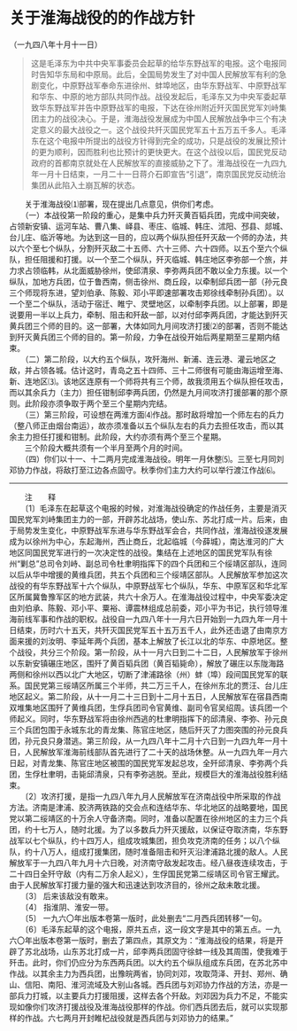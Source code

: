 # 关于淮海战役的的作战方针  
（一九四八年十月十一日）  
  
> 这是毛泽东为中共中央军事委员会起草的给华东野战军的电报。这个电报同时告知华东局和中原局。此后，全国局势发生了对中国人民解放军有利的急剧变化，中原野战军奉命东进徐州、蚌埠地区，由华东野战军、中原野战军和华东、中原的地方部队共同作战。战役发起后，毛泽东又为中央军委起草致华东野战军并告中原野战军的电报，下达在徐州附近歼灭国民党军刘峙集团主力的战役决心。于是，淮海战役发展成为中国人民解放战争中三个有决定意义的最大战役之一。这个战役共歼灭国民党军五十五万五千多人。毛泽东在这个电报中所提出的战役方针得到完全的成功，只是战役的发展比预计的更为顺利，因而胜利也比预计的更快更大。在这个战役以后，国民党反动政府的首都南京就处在人民解放军的直接威胁之下了。淮海战役在一九四九年一月十日结束，一月二十一日蒋介石即宣告“引退”，南京国民党反动统治集团从此陷入土崩瓦解的状态。   
  
　　关于淮海战役⑴部署，现在提出几点意见，供你们考虑。   
　　（一）本战役第一阶段的重心，是集中兵力歼灭黄百韬兵团，完成中间突破，占领新安镇、运河车站、曹八集、峄县、枣庄、临城、韩庄、沭阳、邳县、郯城、台儿庄、临沂等地。为达到这一目的，应以两个纵队担任歼灭敌一个师的办法，共以六个至七个纵队，分割歼灭敌二十五师、六十三师、六十四师。以五个至六个纵队，担任阻援和打援。以一个至二个纵队，歼灭临城、韩庄地区李弥部一个旅，并力求占领临韩，从北面威胁徐州，使邱清泉、李弥两兵团不敢以全力东援。以一个纵队，加地方兵团，位于鲁西南，侧击徐州、商丘段，以牵制邱兵团一部（孙元良三个师现将东进，望刘伯承、陈毅、邓小平即速部署攻击郑徐线牵制孙兵团）。以一个至二个纵队，活动于宿迁、睢宁、灵壁地区，以牵制李兵团。以上部署，即是说要用一半以上兵力，牵制、阻击和歼敌一部，以对付邱李两兵团，才能达到歼灭黄兵团三个师的目的。这一部署，大体如同九月间攻济打援⑵的部署，否则不能达到歼灭黄兵团三个师的目的。第一阶段，力争在战役开始后两星期至三星期内结束。   
　　（二）第二阶段，以大约五个纵队，攻歼海州、新浦、连云港、灌云地区之敌，并占领各城。估计这时，青岛之五十四师、三十二师很有可能由海运增至海、新、连地区⑶。该地区连原有一个师将共有三个师，故我须用五个纵队担任攻击，而以其余兵力（主力）担任钳制邱李两兵团，仍然是九月间攻济打援部署的那个原则。此阶段亦须争取于两个至三个星期内完结。   
　　（三）第三阶段，可设想在两淮方面⑷作战。那时敌将增加一个师左右的兵力（整八师正由烟台南运），故亦须准备以五个纵队左右的兵力去担任攻击，而以其余主力担任打援和钳制。此阶段，大约亦须有两个至三个星期。   
　　三个阶段大概共须有一个半月至两个月的时间。   
　　（四）你们以十一、十二两月完成淮海战役。明年一月休整⑸。三至七月同刘邓协力作战，将敌打至江边各点固守。秋季你们主力大约可以举行渡江作战⑹。   
  
  
------------------  
　　注　　释   
　　〔1〕毛泽东在起草这个电报的时候，对淮海战役确定的作战任务，主要是消灭国民党军刘峙集团主力的一部，开辟苏北战场，使山东、苏北打成一片。后来，由于局势发生变化，中原野战军东进与华东野战军会合，共同作战，淮海战役遂发展成为以徐州为中心，东起海州，西止商丘，北起临城（今薛城），南达淮河的广大地区同国民党军进行的一次决定性的战役。集结在上述地区的国民党军队有徐州“剿总”总司令刘峙、副总司令杜聿明指挥下的四个兵团和三个绥靖区部队，连同以后从华中增援的黄维兵团，共五个兵团和三个绥靖区部队。人民解放军参加这次战役的有华东野战军十六个纵队，中原野战军七个纵队，华东、中原军区和华北军区所属冀鲁豫军区的地方武装，共六十余万人。在淮海战役过程中，中央军委决定由刘伯承、陈毅、邓小平、粟裕、谭震林组成总前委，邓小平为书记，执行领导淮海前线军事和作战的职权。战役自一九四八年十一月六日开始到一九四九年一月十日结束，历时六十五天，共歼灭国民党军五十五万五千人，此外还击退了由南京方面来援的刘汝明、李延年两个兵团，基本上解放了长江以北的华东、中原地区。整个战役，共分三个阶段。第一阶段，从十一月六日到二十二日，人民解放军于徐州以东新安镇碾庄地区，围歼了黄百韬兵团（黄百韬毙命），解放了碾庄以东陇海路两侧和徐州以西以北广大地区，切断了津浦路徐（州）蚌（埠）段间国民党军的联系。国民党第三绥靖区所属三个半师，共二万三千人，在徐州东北的贾汪、台儿庄地区起义。第二阶段，从十一月二十三日到十二月十五日，人民解放军在宿县西南双堆集地区围歼了黄维兵团，生俘兵团司令官黄维、副司令官吴绍周。该兵团一个师起义。同时，华东野战军将由徐州西逃的杜聿明指挥下的邱清泉、李弥、孙元良三个兵团包围于永城东北的青龙集、陈官庄地区，随后歼灭了力图突围的孙元良兵团，孙元良只身潜逃。第三阶段，从一九四八年十二月十六日到一九四九年一月十日，人民解放军淮海前线部队首先进行了二十天的战场休整。从一九四九年一月六日起，对青龙集、陈官庄地区被围的国民党军发起总攻，全歼邱清泉、李弥两个兵团，生俘杜聿明，击毙邱清泉，只有李弥逃脱。至此，规模巨大的淮海战役胜利结束。   
　　〔2〕攻济打援，是指一九四八年九月人民解放军在济南战役中所采取的作战方法。济南是津浦、胶济两铁路的交会点和连结华东、华北地区的战略要地，国民党以第二绥靖区的十万余人守备济南。同时，准备以配置在徐州地区的主力三个兵团，约十七万人，随时北援。为了以多数兵力歼灭援敌，以保证夺取济南，华东野战军以七个纵队，约十四万人，组成攻城集团，担负攻克济南的任务；以八个纵队，约十八万人，组成打援集团，随时准备阻击和歼灭沿津浦路北援的敌人。人民解放军于一九四八年九月十六日晚，对济南守敌发起攻击。经八昼夜连续攻击，于二十四日全歼守敌（内有二万余人起义），生俘国民党第二绥靖区司令官王耀武。由于人民解放军打援力量的强大和迅速达到攻济目的，徐州之敌未敢北援。   
　　〔3〕 后来该敌没有敢来。   
　　〔4〕 指淮阴、淮安一带。   
　　〔5〕 一九六〇年出版本卷第一版时，此处删去“二月西兵团转移”一句。   
　　〔6〕毛泽东起草的这个电报，原共五点，这一段文字是其中的第五点。一九六〇年出版本卷第一版时，删去了第四点，其原文为：“淮海战役的结果，将是开辟了苏北战场，山东苏北打成一片，邱李两兵团固守徐蚌一线及其周围，使我难于歼击。此时，你们仍应分为东西两兵团。以大约五个纵队组成东兵团，在苏北苏中作战。以其余主力为西兵团，出豫皖两省，协同刘邓，攻取菏泽、开封、郑州、确山、信阳、南阳、淮河流域及大别山各城。西兵团与刘邓协力作战的方法，亦是一部兵力打城，以主要兵力打援阻援，这样去各个歼敌。刘邓因为兵力不足，不能实现如像你们攻济打援战役及淮海战役那样的作战。你们西兵团去后，就可以实现那样的作战。六七两月开封睢杞战役就是西兵团与刘邓协力的结果。”   